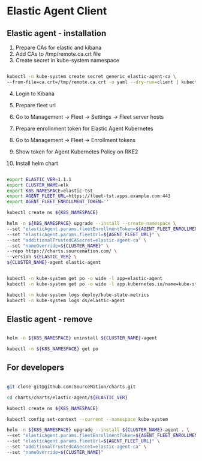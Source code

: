 # Elastic Agent Client


## Elastic agent - installation

1. Prepare CAs for elastic and kibana
2. Add CAs to /tmp/remote.ca.crt file
3. Create secret in kube-system namespace 

```bash

kubectl -n kube-system create secret generic elastic-agent-ca \
--from-file=ca.crt=/tmp/remote.ca.crt -o yaml --dry-run=client | kubectl apply -f -

```

4. Login to Kibana 
5. Prepare fleet url
6. Go to Management -> Fleet -> Settings -> Fleet server hosts
7. Prepare enrollnment token for Elastic Agent Kubernetes
8. Go to Management -> Fleet -> Enrollment tokens 
9. Show token for Agent Kubernetes Policy on RKE2

10. Install helm chart 

```bash

export ELASTIC_VER=1.1.1
export CLUSTER_NAME=elk
export K8S_NAMESPACE=elastic-tst
export AGENT_FLEET_URL=https://fleet-tst.apps.example.com:443
export AGENT_FLEET_ENROLLMENT_TOKEN=''

kubectl create ns ${K8S_NAMESPACE}

helm -n ${K8S_NAMESPACE} upgrade --install --create-namespace \
--set "elasticAgent.params.fleetEnrollmentToken=${AGENT_FLEET_ENROLLMENT_TOKEN}" \
--set "elasticAgent.params.fleetUrl=${AGENT_FLEET_URL}" \
--set "additionalTrustedCASecret=elastic-agent-ca" \
--set "nameOverride=${CLUSTER_NAME}" \
--repo https://charts.sourcemation.com/ \
--version ${ELASTIC_VER} \
${CLUSTER_NAME}-agent elastic-agent


kubectl -n kube-system get po -o wide -l app=elastic-agent
kubectl -n kube-system get po -o wide -l app.kubernetes.io/name=kube-state-metrics

kubectl -n kube-system logs deploy/kube-state-metrics
kubectl -n kube-system logs ds/elastic-agent

```


## Elastic agent - remove


```bash

helm -n ${K8S_NAMESPACE} uninstall ${CLUSTER_NAME}-agent

kubectl -n ${K8S_NAMESPACE} get po 

```


## For developers


```bash

git clone git@github.com:SourceMation/charts.git

cd charts/charts/elastic-agent/${ELASTIC_VER}

kubectl create ns ${K8S_NAMESPACE}

kubectl config set-context --current --namespace kube-system

helm -n ${K8S_NAMESPACE} upgrade --install ${CLUSTER_NAME}-agent . \
--set "elasticAgent.params.fleetEnrollmentToken=${AGENT_FLEET_ENROLLMENT_TOKEN}" \
--set "elasticAgent.params.fleetUrl=${AGENT_FLEET_URL}" \
--set "additionalTrustedCASecret=elastic-agent-ca" \
--set "nameOverride=${CLUSTER_NAME}"


```

